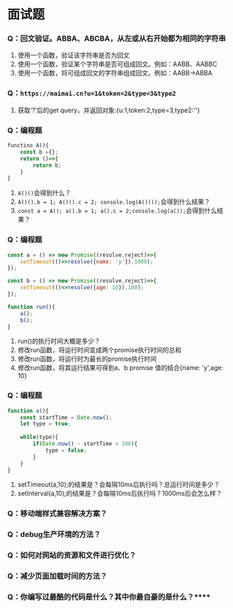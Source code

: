 # 面试题

### Q：回文验证。ABBA、ABCBA，从左或从右开始都为相同的字符串
1. 使用一个函数，验证该字符串是否为回文
2. 使用一个函数，验证某个字符串是否可组成回文。例如：AABB、AABBC
3. 使用一个函数，将可组成回文的字符串组成回文。例如：AABB->ABBA

### Q：`https://maimai.cn?u=1&token=2&type=3&type2`
1. 获取‘?’后的get query，并返回对象:{u:1,token:2,type=3,type2:''}

### Q：编程题
```javascript
functino A(){
    const b ={};
    return ()=>{
        return b;
    }
}
```
1. `A()()`会得到什么？
2. `A()().b = 1; A()().c = 2; console.log(A()());`会得到什么结果？
3. `const a = A(); a().b = 1; a().c = 2;console.log(a());`会得到什么结果？

### Q：编程题
```javascript
const a = () => new Promise((resolve,reject)=>{
    setTimeout(()=>resolve({name: 'y'}),1000);
});

const b = () => new Promise((resolve,reject)=>{
    setTimeout(()=>resolve({age: 10}),100);
});

function run(){
    a();
    b();
}
```
1. run()的执行时间大概是多少？
2. 修改run函数，将运行时间变成两个promise执行时间的总和
3. 修改run函数，将运行时为最长的promise执行时间
4. 修改run函数，将其运行结果可得到a、b promise 值的结合{name: 'y',age: 10}

### Q：编程题
```javascript
function a(){
    const startTime = Date.now();
    let type = true;
    
    while(type){
        if(Date.now() - startTime > 100){
            type = false;
        }
    }
}
```
1. setTimeout(a,10);的结果是？会每隔10ms后执行吗？总运行时间是多少？
2. setInterval(a,10);的结果是？会每隔10ms后执行吗？1000ms后会怎么样？

### Q：移动端样式兼容解决方案？

### Q：debug生产环境的方法？

### Q：如何对网站的资源和文件进行优化？

### Q：减少页面加载时间的方法？

### Q：你编写过最酷的代码是什么？其中你最自豪的是什么？****

